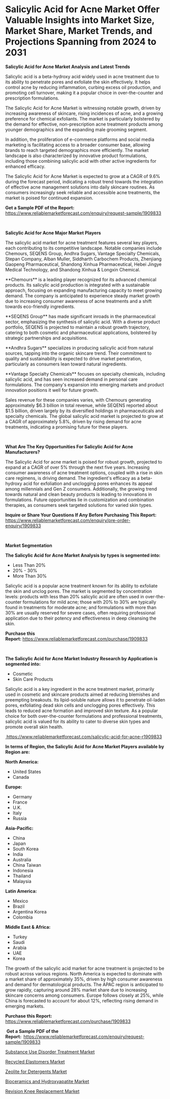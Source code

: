 <p><h1>Salicylic Acid for Acne Market Offer Valuable Insights into Market Size, Market Share, Market Trends, and Projections Spanning from 2024 to 2031</h1></p><p><strong>Salicylic Acid for Acne Market Analysis and Latest Trends</strong></p>
<p><p>Salicylic acid is a beta-hydroxy acid widely used in acne treatment due to its ability to penetrate pores and exfoliate the skin effectively. It helps control acne by reducing inflammation, curbing excess oil production, and promoting cell turnover, making it a popular choice in over-the-counter and prescription formulations.</p><p>The Salicylic Acid for Acne Market is witnessing notable growth, driven by increasing awareness of skincare, rising incidences of acne, and a growing preference for chemical exfoliants. The market is particularly bolstered by the demand for effective, non-prescription acne treatment products among younger demographics and the expanding male grooming segment.</p><p>In addition, the proliferation of e-commerce platforms and social media marketing is facilitating access to a broader consumer base, allowing brands to reach targeted demographics more efficiently. The market landscape is also characterized by innovative product formulations, including those combining salicylic acid with other active ingredients for enhanced efficacy.</p><p>The Salicylic Acid for Acne Market is expected to grow at a CAGR of 9.6% during the forecast period, indicating a robust trend towards the integration of effective acne management solutions into daily skincare routines. As consumers increasingly seek reliable and accessible acne treatments, the market is poised for continued expansion.</p></p>
<p><strong>Get a Sample PDF of the Report:&nbsp;</strong> <a href="https://www.reliablemarketforecast.com/enquiry/request-sample/1909833?utm_campaign=1110&utm_medium=2&utm_source=Github&utm_content=ia&utm_term=13112024&utm_id=salicylic-acid-for-acne">https://www.reliablemarketforecast.com/enquiry/request-sample/1909833</a></p>
<p>&nbsp;</p>
<p><strong>Salicylic Acid for Acne Major Market Players</strong></p>
<p><p>The salicylic acid market for acne treatment features several key players, each contributing to its competitive landscape. Notable companies include Chemours, SEQENS Group, Andhra Sugars, Vantage Specialty Chemicals, Stepan Company, Alban Muller, Siddharth Carbochem Products, Zhenjiang Gaopeng Pharmaceutical, Shandong Xinhua Pharmaceutical, Hebei Jingye Medical Technology, and Shandong Xinhua & Longxin Chemical.</p><p>**Chemours** is a leading player recognized for its advanced chemical products. Its salicylic acid production is integrated with a sustainable approach, focusing on expanding manufacturing capacity to meet growing demand. The company is anticipated to experience steady market growth due to increasing consumer awareness of acne treatments and a shift towards eco-friendly ingredients.</p><p>**SEQENS Group** has made significant inroads in the pharmaceutical sector, emphasizing the synthesis of salicylic acid. With a diverse product portfolio, SEQENS is projected to maintain a robust growth trajectory, catering to both cosmetic and pharmaceutical applications, bolstered by strategic partnerships and acquisitions.</p><p>**Andhra Sugars** specializes in producing salicylic acid from natural sources, tapping into the organic skincare trend. Their commitment to quality and sustainability is expected to drive market penetration, particularly as consumers lean toward natural ingredients.</p><p>**Vantage Specialty Chemicals** focuses on specialty chemicals, including salicylic acid, and has seen increased demand in personal care formulations. The company's expansion into emerging markets and product innovation positions it well for future growth.</p><p>Sales revenue for these companies varies, with Chemours generating approximately $6.3 billion in total revenue, while SEQENS reported about $1.5 billion, driven largely by its diversified holdings in pharmaceuticals and specialty chemicals. The global salicylic acid market is projected to grow at a CAGR of approximately 5.8%, driven by rising demand for acne treatments, indicating a promising future for these players.</p></p>
<p>&nbsp;</p>
<p><strong>What Are The Key Opportunities For Salicylic Acid for Acne Manufacturers?</strong></p>
<p><p>The Salicylic Acid for acne market is poised for robust growth, projected to expand at a CAGR of over 5% through the next five years. Increasing consumer awareness of acne treatment options, coupled with a rise in skin care regimens, is driving demand. The ingredient's efficacy as a beta-hydroxy acid for exfoliation and unclogging pores enhances its appeal among millennials and Gen Z consumers. Additionally, the growing trend towards natural and clean beauty products is leading to innovations in formulations. Future opportunities lie in customization and combination therapies, as consumers seek targeted solutions for varied skin types.</p></p>
<p><strong>Inquire or Share Your Questions If Any Before Purchasing This Report:</strong> <a href="https://www.reliablemarketforecast.com/enquiry/pre-order-enquiry/1909833?utm_campaign=1110&utm_medium=2&utm_source=Github&utm_content=ia&utm_term=13112024&utm_id=salicylic-acid-for-acne">https://www.reliablemarketforecast.com/enquiry/pre-order-enquiry/1909833</a></p>
<p>&nbsp;</p>
<p><strong>Market Segmentation</strong></p>
<p><strong>The Salicylic Acid for Acne Market Analysis by types is segmented into:</strong></p>
<p><ul><li>Less Than 20%</li><li>20% - 30%</li><li>More Than 30%</li></ul></p>
<p><p>Salicylic acid is a popular acne treatment known for its ability to exfoliate the skin and unclog pores. The market is segmented by concentration levels: products with less than 20% salicylic acid are often used in over-the-counter formulations for mild acne; those with 20% to 30% are typically found in treatments for moderate acne; and formulations with more than 30% are usually reserved for severe cases, often requiring professional application due to their potency and effectiveness in deep cleansing the skin.</p></p>
<p><strong>Purchase this Report:&nbsp;</strong><a href="https://www.reliablemarketforecast.com/purchase/1909833?utm_campaign=1110&utm_medium=2&utm_source=Github&utm_content=ia&utm_term=13112024&utm_id=salicylic-acid-for-acne">https://www.reliablemarketforecast.com/purchase/1909833</a></p>
<p>&nbsp;</p>
<p><strong>The Salicylic Acid for Acne Market Industry Research by Application is segmented into:</strong></p>
<p><ul><li>Cosmetic</li><li>Skin Care Products</li></ul></p>
<p><p>Salicylic acid is a key ingredient in the acne treatment market, primarily used in cosmetic and skincare products aimed at reducing blemishes and preempting breakouts. Its lipid-soluble nature allows it to penetrate oil-laden pores, exfoliating dead skin cells and unclogging pores effectively. This leads to reduced acne formation and improved skin texture. As a popular choice for both over-the-counter formulations and professional treatments, salicylic acid is valued for its ability to cater to diverse skin types and promote overall skin health.</p></p>
<p><a href="https://www.reliablemarketforecast.com/salicylic-acid-for-acne-r1909833?utm_campaign=1110&utm_medium=2&utm_source=Github&utm_content=ia&utm_term=13112024&utm_id=salicylic-acid-for-acne">&nbsp;https://www.reliablemarketforecast.com/salicylic-acid-for-acne-r1909833</a></p>
<p><strong>In terms of Region, the Salicylic Acid for Acne Market Players available by Region are:</strong></p>
<p>
    <p> <strong> North America: </strong>
        <ul>
            <li>United States</li>
            <li>Canada</li>
        </ul>
        </p> 
    <p> <strong> Europe: </strong>
        <ul>
            <li>Germany</li>
            <li>France</li>
            <li>U.K.</li>
            <li>Italy</li>
            <li>Russia</li>
        </ul>
        </p> 
    <p> <strong> Asia-Pacific: </strong>
        <ul>
            <li>China</li>
            <li>Japan</li>
            <li>South Korea</li>
            <li>India</li>
            <li>Australia</li>
            <li>China Taiwan</li>
            <li>Indonesia</li>
            <li>Thailand</li>
            <li>Malaysia</li>
        </ul>
        </p> 
    <p> <strong> Latin America: </strong>
        <ul>
            <li>Mexico</li>
            <li>Brazil</li>
            <li>Argentina Korea</li>
            <li>Colombia</li>
        </ul>
        </p> 
    <p> <strong> Middle East & Africa: </strong>
        <ul>
            <li>Turkey</li>
            <li>Saudi</li>
            <li>Arabia</li>
            <li>UAE</li>
            <li>Korea</li>
        </ul>
    </p>
    </p>
<p><p>The growth of the salicylic acid market for acne treatment is projected to be robust across various regions. North America is expected to dominate with a market share of approximately 35%, driven by high consumer awareness and demand for dermatological products. The APAC region is anticipated to grow rapidly, capturing around 28% market share due to increasing skincare concerns among consumers. Europe follows closely at 25%, while China is forecasted to account for about 12%, reflecting rising demand in emerging markets.</p></p>
<p><strong>Purchase this Report: </strong><a href="https://www.reliablemarketforecast.com/purchase/1909833?utm_campaign=1110&utm_medium=2&utm_source=Github&utm_content=ia&utm_term=13112024&utm_id=salicylic-acid-for-acne">https://www.reliablemarketforecast.com/purchase/1909833</a></p>
<p>&nbsp;<strong>Get a Sample PDF of the Report:&nbsp;&nbsp;</strong><a href="https://www.reliablemarketforecast.com/enquiry/request-sample/1909833?utm_campaign=1110&utm_medium=2&utm_source=Github&utm_content=ia&utm_term=13112024&utm_id=salicylic-acid-for-acne">https://www.reliablemarketforecast.com/enquiry/request-sample/1909833</a></p>
<p><strong></strong></p>
<p><p><a href="https://issuu.com/reportprime-2/docs/substance-use-disorder-treatment-ma_23aa334ce64e6f?utm_campaign=1110&utm_medium=2&utm_source=Github&utm_content=ia&utm_term=13112024&utm_id=salicylic-acid-for-acne">Substance Use Disorder Treatment Market</a></p><p><a href="https://www.linkedin.com/pulse/recycled-elastomers-market-drivers-challenges-forecast-2024-2031-78vjf?utm_campaign=1110&utm_medium=2&utm_source=Github&utm_content=ia&utm_term=13112024&utm_id=salicylic-acid-for-acne">Recycled Elastomers Market</a></p><p><a href="https://www.linkedin.com/pulse/zeolite-detergents-market-opportunities-emerging-global-trends-8qurf?utm_campaign=1110&utm_medium=2&utm_source=Github&utm_content=ia&utm_term=13112024&utm_id=salicylic-acid-for-acne">Zeolite for Detergents Market</a></p><p><a href="https://www.linkedin.com/pulse/bioceramics-hydroxyapatite-market-velocity-91-cagr-trajectory-ujnqf?utm_campaign=1110&utm_medium=2&utm_source=Github&utm_content=ia&utm_term=13112024&utm_id=salicylic-acid-for-acne">Bioceramics and Hydroxyapatite Market</a></p><p><a href="https://issuu.com/reportprime-2/docs/revision-knee-replacement-market-si_73bd91502201d6?utm_campaign=1110&utm_medium=2&utm_source=Github&utm_content=ia&utm_term=13112024&utm_id=salicylic-acid-for-acne">Revision Knee Replacement Market</a></p></p>
